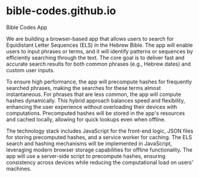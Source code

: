 # bible-codes.github.io
Bible Codes App

We are building a browser-based app that allows users to search for Equidistant Letter Sequences (ELS) in the Hebrew Bible. The app will enable users to input phrases or terms, and it will identify patterns or sequences by efficiently searching through the text. The core goal is to deliver fast and accurate search results for both common phrases (e.g., Hebrew dates) and custom user inputs.

To ensure high performance, the app will precompute hashes for frequently searched phrases, making the searches for these terms almost instantaneous. For phrases that are less common, the app will compute hashes dynamically. This hybrid approach balances speed and flexibility, enhancing the user experience without overloading their devices with computations. Precomputed hashes will be stored in the app's resources and cached locally, allowing for quick lookups even when offline.

The technology stack includes JavaScript for the front-end logic, JSON files for storing precomputed hashes, and a service worker for caching. The ELS search and hashing mechanisms will be implemented in JavaScript, leveraging modern browser storage capabilities for offline functionality. The app will use a server-side script to precompute hashes, ensuring consistency across devices while reducing the computational load on users’ machines.
